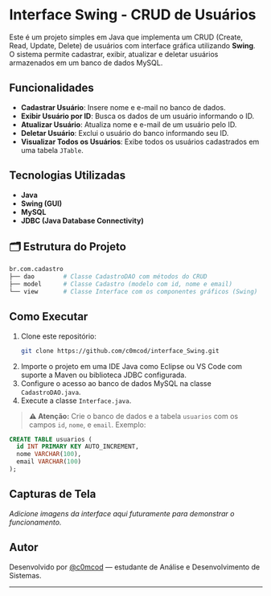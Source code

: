# Interface Swing - CRUD de Usuários

Este é um projeto simples em Java que implementa um CRUD (Create, Read, Update, Delete) de usuários com interface gráfica utilizando **Swing**. O sistema permite cadastrar, exibir, atualizar e deletar usuários armazenados em um banco de dados MySQL.

## Funcionalidades

- **Cadastrar Usuário**: Insere nome e e-mail no banco de dados.
- **Exibir Usuário por ID**: Busca os dados de um usuário informando o ID.
- **Atualizar Usuário**: Atualiza nome e e-mail de um usuário pelo ID.
- **Deletar Usuário**: Exclui o usuário do banco informando seu ID.
- **Visualizar Todos os Usuários**: Exibe todos os usuários cadastrados em uma tabela `JTable`.

## Tecnologias Utilizadas

- **Java**
- **Swing (GUI)**
- **MySQL**
- **JDBC (Java Database Connectivity)**

## 🗂️ Estrutura do Projeto


```bash
br.com.cadastro
├── dao        # Classe CadastroDAO com métodos do CRUD
├── model      # Classe Cadastro (modelo com id, nome e email)
└── view       # Classe Interface com os componentes gráficos (Swing)

````

## Como Executar

1. Clone este repositório:
   ```bash
   git clone https://github.com/c0mcod/interface_Swing.git

2. Importe o projeto em uma IDE Java como Eclipse ou VS Code com suporte a Maven ou biblioteca JDBC configurada.
3. Configure o acesso ao banco de dados MySQL na classe `CadastroDAO.java`.
4. Execute a classe `Interface.java`.

> **⚠️ Atenção:** Crie o banco de dados e a tabela `usuarios` com os campos `id`, `nome`, e `email`. Exemplo:

```sql
CREATE TABLE usuarios (
  id INT PRIMARY KEY AUTO_INCREMENT,
  nome VARCHAR(100),
  email VARCHAR(100)
);
```

## Capturas de Tela

*Adicione imagens da interface aqui futuramente para demonstrar o funcionamento.*

## Autor

Desenvolvido por [@c0mcod](https://github.com/c0mcod) — estudante de Análise e Desenvolvimento de Sistemas.

---


